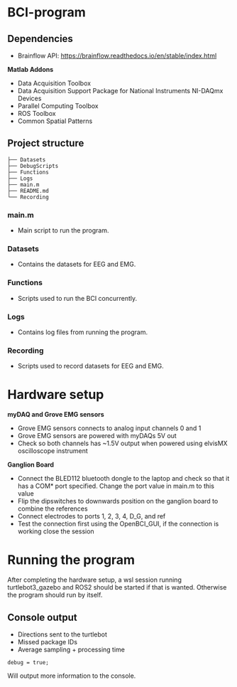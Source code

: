 # BCI-program
## Dependencies
- Brainflow API: https://brainflow.readthedocs.io/en/stable/index.html
  
**Matlab Addons**
- Data Acquisition Toolbox
- Data Acquisition Support Package for National Instruments NI-DAQmx Devices
- Parallel Computing Toolbox
- ROS Toolbox
- Common Spatial Patterns
  

## Project structure
```
├── Datasets
├── DebugScripts
├── Functions
├── Logs
├── main.m
├── README.md
└── Recording
```
### main.m
- Main script to run the program.
### Datasets
- Contains the datasets for EEG and EMG.
### Functions
- Scripts used to run the BCI concurrently.
### Logs
- Contains log files from running the program.
### Recording
- Scripts used to record datasets for EEG and EMG.

# Hardware setup
**myDAQ and Grove EMG sensors**
- Grove EMG sensors connects to analog input channels 0 and 1
- Grove EMG sensors are powered with myDAQs 5V out
- Check so both channels has ~1.5V output when powered using elvisMX oscilloscope instrument

**Ganglion Board**
- Connect the BLED112 bluetooth dongle to the laptop and check so that it has a COM* port specified. Change the port value in main.m to this value
- Flip the dipswitches to downwards position on the ganglion board to combine the references
- Connect electrodes to ports 1, 2, 3, 4, D_G, and ref
- Test the connection first using the OpenBCI_GUI, if the connection is working close the session
# Running the program
After completing the hardware setup, a wsl session running turtlebot3_gazebo and ROS2 should be started if that is wanted. Otherwise the program should run by itself.
## Console output
- Directions sent to the turtlebot
- Missed package IDs
- Average sampling + processing time
```
debug = true;
```
Will output more information to the console.
